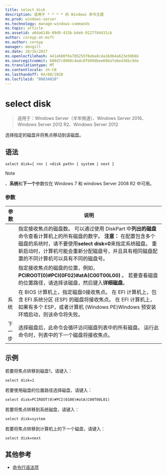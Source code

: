 ```yaml
---
title: select disk
description: 适用于 * * * * 的 Windows 命令主题
ms.prod: windows-server
ms.technology: manage-windows-commands
ms.topic: article
ms.assetid: a0da614b-09d9-433b-b4eb-9127f84431cb
author: coreyp-at-msft
ms.author: coreyp
manager: dongill
ms.date: 10/16/2017
ms.openlocfilehash: 441e680f0a705255f6eba8c4a16db4a623e50b6b
ms.sourcegitcommit: b00d7c8968c4adc8f699dbee694afe6ed36bc9de
ms.translationtype: MT
ms.contentlocale: zh-CN
ms.lasthandoff: 04/08/2020
ms.locfileid: "80834810"
---
```

# <a name="select-disk"></a>select disk

>适用于：Windows Server（半年频道）、Windows Server 2016、Windows Server 2012 R2、Windows Server 2012

选择指定的磁盘并将焦点移动到该磁盘。  
  
  
  
## <a name="syntax"></a>语法  
  
```  
select disk={ <n> | <disk path> | system | next }  
```  
  
> [!NOTE]  
> **<disk path>** 、**系统**和**下一个**参数仅在 Windows 7 和 windows Server 2008 R2 中可用。  
  
### <a name="parameters"></a>参数  
  
|  参数  |                                                                                                                                                                                                            说明                                                                                                                                                                                                            |
|-------------|-----------------------------------------------------------------------------------------------------------------------------------------------------------------------------------------------------------------------------------------------------------------------------------------------------------------------------------------------------------------------------------------------------------------------------------|
|     <n>     | 指定接收焦点的磁盘数。 可以通过使用 DiskPart 中**列出的磁盘**命令查看计算机上的所有磁盘的数字。 **注意：** 在配置包含多个磁盘的系统时，请不要使用**select disk\=0**来指定系统磁盘。 重新启动时，计算机可能会重新分配磁盘号，并且具有相同磁盘配置的不同计算机可以具有不同的磁盘号。 |
| <disk path> |                                                                                                                 指定接收焦点的磁盘的位置，例如， **PCIROOT\(0\)\#PCI\(0F02\)\#atA\(C00T00L00\)** 。 若要查看磁盘的位置路径，请选择该磁盘，然后键入**详细磁盘**。                                                                                                                  |
|   系统    |                                 在 BIOS 计算机上，指定磁盘0接收焦点。 在 EFI 计算机上，包含 EFI 系统分区 \(ESP\) 的磁盘将接收焦点。 在 EFI 计算机上，如果有多个 ESP，或者计算机 \(Windows PE\)Windows 预安装环境启动，则该命令将失败。                                  |
|    下一步     |                                                                                                                                     选择磁盘后，此命令会循环访问磁盘列表中的所有磁盘。 运行此命令时，列表中的下一个磁盘将接收焦点。                                                                                                                                      |
  
## <a name="examples"></a><a name=BKMK_examples></a>示例  
若要将焦点转移到磁盘1，请键入：  
  
```  
select disk=1  
```  
  
若要使用磁盘的位置路径选择磁盘，请键入：  
  
```  
select disk=PCIROOT(0)#PCI(0100)#atA(C00T00L01)  
```  
  
若要将焦点转移到系统磁盘，请键入：  
  
```  
select disk=system  
```  
  
若要将焦点转移到计算机上的下一个磁盘，请键入：  
  
```  
select disk=next  
```  
  
## <a name="additional-references"></a>其他参考  
- [命令行语法项](command-line-syntax-key.md)  
  

  

